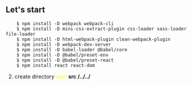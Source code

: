 ## Let's start
        $ npm install -D webpack webpack-cli
        $ npm install -D mini-css-extract-plugin css-loader sass-loader file-loader
        $ npm install -D html-webpack-plugin clean-webpack-plugin 
        $ npm install -D webpack-dev-server
        $ npm install -D babel-loader @babel/core
        $ npm install -D @babel/preset-env 
        $ npm install -D @babel/preset-react
        $ npm install react react-dom

2. create directory <span style="color:yellow">npm</span> **src /../../** <br>




